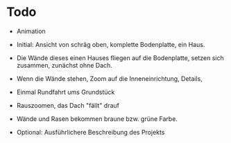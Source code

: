 # Todo

* Animation
 * Initial: Ansicht von schräg oben, komplette Bodenplatte, ein Haus.
 * Die Wände dieses einen Hauses fliegen auf die Bodenplatte, setzen sich zusammen, zunächst ohne Dach.
 * Wenn die Wände stehen, Zoom auf die Inneneinrichtung, Details, 
 * Einmal Rundfahrt ums Grundstück
 * Rauszoomen, das Dach "fällt" drauf
 * Wände und Rasen bekommen braune bzw. grüne Farbe.



* Optional: Ausführlichere Beschreibung des Projekts

